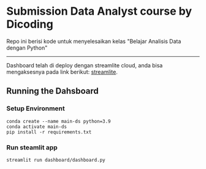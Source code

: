 # Submission Data Analyst course by Dicoding

Repo ini berisi kode untuk menyelesaikan kelas "Belajar Analisis Data dengan Python"

---
Dashboard telah di deploy dengan streamlite cloud, anda bisa mengaksesnya pada link berikut: [streamlite](https://submission-da-dicoding.streamlit.app/).

## Running the Dahsboard
### Setup Environment
```
conda create --name main-ds python=3.9
conda activate main-ds
pip install -r requirements.txt
```

### Run steamlit app
```
streamlit run dashboard/dashboard.py
```